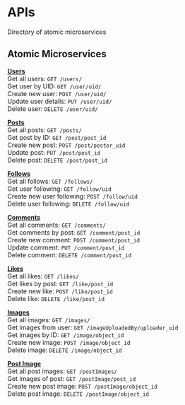 # APIs  
Directory of atomic microservices  
  
## Atomic Microservices  
**[Users](atomic/users/users.md)**    
Get all users: `GET /users/`    
Get user by UID: `GET /user/uid/`    
Create new user: `POST /user/uid/`    
Update user details: `PUT /user/uid/`    
Delete user: `DELETE /user/uid/`    

**[Posts](atomic/posts/posts.md)**  
Get all posts: `GET /posts/`  
Get post by ID: `GET /post/post_id`  
Create new post: `POST /post/poster_uid`  
Update post: `PUT /post/post_id`  
Delete post: `DELETE /post/post_id`  

**[Follows](atomic/follows/follows.md)**  
Get all follows: `GET /follows/`  
Get user following: `GET /follow/uid`  
Create new user following: `POST /follow/uid`  
Delete user following: `DELETE /follow/uid`  

**[Comments](atomic/comments/comments.md)**  
Get all comments: `GET /comments/`  
Get comments by post: `GET /comment/post_id`  
Create new comment: `POST /comment/post_id`  
Update comment: `PUT /comment/post_id`  
Delete comment: `DELETE /comment/post_id`  

**[Likes](atomic/likes/likes.md)**  
Get all likes: `GET /likes/`  
Get likes by post: `GET /like/post_id`  
Create new like: `POST /like/post_id`  
Delete like: `DELETE /like/post_id`  

**[Images](atomic/images/images.md)**  
Get all images: `GET /images/`  
Get images from user: `GET /imageUploadedBy/uploader_uid`  
Get images by ID: `GET /image/object_id`  
Create new image: `POST /image/object_id`  
Delete image: `DELETE /image/object_id`  

**[Post Image](atomic/post_images/post_images.md)**  
Get all post images: `GET /postImages/`  
Get images of post: `GET /postImage/post_id`  
Create new post image: `POST /postImage/object_id`  
Delete post image: `DELETE /postImage/object_id`  
